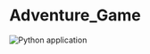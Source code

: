 # Adventure_Game

![Python application](https://github.com/Yiwen7735/Adventure_Game/workflows/Python%20application/badge.svg)